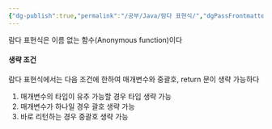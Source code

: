 ```yaml
---
{"dg-publish":true,"permalink":"/공부/Java/람다 표현식/","dgPassFrontmatter":true}
---
```


람다 표현식은 이름 없는 함수(Anonymous function)이다

#### 생략 조건 
람다 표현식에서는 다음 조건에 한하여 매개변수와 중괄호, return 문이 생략 가능하다

1. 매개변수의 타입이 유추 가능할 경우 타입 생략 가능
2. 매개변수가 하나일 경우 괄호 생략 가능
3. 바로 리턴하는 경우 중괄호 생략 가능